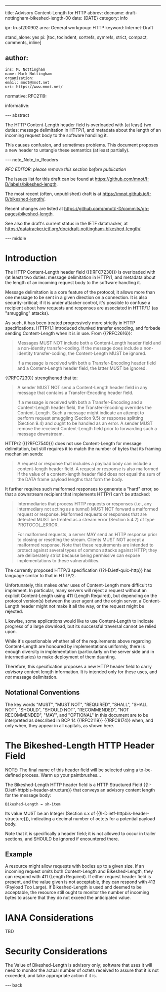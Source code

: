 ---
title: Advisory Content-Length for HTTP
abbrev:
docname: draft-nottingham-bikeshed-length-00
date: {DATE}
category: info

ipr: trust200902
area: General
workgroup: HTTP
keyword: Internet-Draft

stand_alone: yes
pi: [toc, tocindent, sortrefs, symrefs, strict, compact, comments, inline]

author:
 -
    ins: M. Nottingham
    name: Mark Nottingham
    organization:
    email: mnot@mnot.net
    uri: https://www.mnot.net/

normative:
  RFC2119:

informative:


--- abstract

The HTTP Content-Length header field is overloaded with (at least) two duties: message delimitation in HTTP/1, and metadata about the length of an incoming request body to the software handling it.

This causes confusion, and sometimes problems. This document proposes a new header to untangle these semantics (at least partially).


--- note_Note_to_Readers

*RFC EDITOR: please remove this section before publication*

The issues list for this draft can be found at <https://github.com/mnot/I-D/labels/bikeshed-length>.

The most recent (often, unpublished) draft is at <https://mnot.github.io/I-D/bikeshed-length/>.

Recent changes are listed at <https://github.com/mnot/I-D/commits/gh-pages/bikeshed-length>.

See also the draft's current status in the IETF datatracker, at
<https://datatracker.ietf.org/doc/draft-nottingham-bikeshed-length/>.

--- middle

# Introduction

The HTTP Content-Length header field ({{!RFC7230}}) is overloaded with (at least) two duties: message delimitation in HTTP/1, and metadata about the length of an incoming request body to the software handling it.

Message delimitation is a core feature of the protocol; it allows more than one message to be sent in a given direction on a connection. It is also security-critical; if it is under attacker control, it's possible to confuse a recipient about how requests and responses are associated in HTTP/1.1 (as "smuggling" attacks).

As such, it has been treated progressively more strictly in HTTP specifications. HTTP/1.1 introduced chunked transfer encoding, and forbade sending Content-Length when it is in use. From {{?RFC2616}}:

> Messages MUST NOT include both a Content-Length header field and a
   non-identity transfer-coding. If the message does include a non-
   identity transfer-coding, the Content-Length MUST be ignored.
>
> If a message is received with both a
  Transfer-Encoding header field and a Content-Length header field,
  the latter MUST be ignored.

{{?RFC7230}} strengthened that to:

> A sender MUST NOT send a Content-Length header field in any message that contains a Transfer-Encoding header field.
>
> If a message is received with both a Transfer-Encoding and a Content-Length header field, the Transfer-Encoding overrides the Content-Length. Such a message might indicate an attempt to perform request smuggling (Section 9.5) or response splitting (Section 9.4) and ought to be handled as an error. A sender MUST remove the received Content-Length field prior to forwarding such a message downstream.

HTTP/2 ({{?RFC7540}}) does not use Content-Length for message delimitation, but still requires it to match the number of bytes that its framing mechanism sends:

> A request or response that includes a payload body can include a content-length header field. A request or response is also malformed if the value of a content-length header field does not equal the sum of the DATA frame payload lengths that form the body.

It further requires such malformed responses to generate a "hard" error, so that a downstream recipient that implements HTTP/1 can't be attacked:

> Intermediaries that process HTTP requests or responses (i.e., any intermediary not acting as a tunnel) MUST NOT forward a malformed request or response. Malformed requests or responses that are detected MUST be treated as a stream error (Section 5.4.2) of type PROTOCOL_ERROR.
>
> For malformed requests, a server MAY send an HTTP response prior to closing or resetting the stream. Clients MUST NOT accept a malformed response. Note that these requirements are intended to protect against several types of common attacks against HTTP; they are deliberately strict because being permissive can expose implementations to these vulnerabilities.

The currently proposed HTTP/3 specification {{?I-D.ietf-quic-http}} has language similar to that in HTTP/2.

Unfortunately, this makes _other_ uses of Content-Length more difficult to implement. In particular, many servers will reject a request without an explicit Content-Length using 411 (Length Required), but depending on the protocol version(s) between the user agent and the origin server, a Content-Length header might not make it all the way, or the request might be rejected.

Likewise, some applications would like to use Content-Length to indicate progress of a large download, but its successful traversal cannot be relied upon.

While it's questionable whether all of the requirements above regarding Content-Length are honoured by implementations uniformly, there is enough diversity in implementation (particularly on the server side and in intermediaries) to make deployment of them daunting.

Therefore, this specification proposes a new HTTP header field to carry _advisory_ content length information. It is intended only for these uses, and _not_ message delimitation.


## Notational Conventions

The key words "MUST", "MUST NOT", "REQUIRED", "SHALL", "SHALL NOT", "SHOULD", "SHOULD NOT",
"RECOMMENDED", "NOT RECOMMENDED", "MAY", and "OPTIONAL" in this document are to be interpreted as
described in BCP 14 {{!RFC2119}} {{!RFC8174}} when, and only when, they appear in all capitals, as
shown here.


# The Bikeshed-Length HTTP Header Field

NOTE: The final name of this header field will be selected using a to-be-defined process. Warm up your paintbrushes...

The Bikeshed-Length HTTP header field is a HTTP Structured Field {{!I-D.ietf-httpbis-header-structure}} that conveys an advisory content length for the message body:

~~~ abnf
Bikeshed-Length = sh-item
~~~

Its value MUST be an Integer (Section x.x of {{!I-D.ietf-httpbis-header-structure}}), indicating a decimal number of octets for a potential payload body.

Note that it is specifically a header field; it is not allowed to occur in trailer sections, and SHOULD be ignored if encountered there.

## Example

A resource might allow requests with bodies up to a given size. If an incoming request omits both Content-Length and Bikeshed-Length, they can respond with 411 (Length Required). If either request header field is present, and the value given is not acceptable, they can respond with 413 (Payload Too Large). If Bikeshed-Length is used and deemed to be acceptable, the resource still ought to monitor the number of incoming bytes to assure that they do not exceed the anticipated value.


# IANA Considerations

TBD

# Security Considerations

The Value of Bikeshed-Length is advisory only; software that uses it will need to monitor the actual number of octets received to assure that it is not exceeded, and take appropriate action if it is.

--- back
